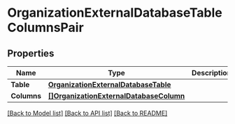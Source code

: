 # OrganizationExternalDatabaseTableColumnsPair

## Properties

Name | Type | Description | Notes
------------ | ------------- | ------------- | -------------
**Table** | [**OrganizationExternalDatabaseTable**](OrganizationExternalDatabaseTable.md) |  | [optional] 
**Columns** | [**[]OrganizationExternalDatabaseColumn**](OrganizationExternalDatabaseColumn.md) |  | [optional] 

[[Back to Model list]](../README.md#documentation-for-models) [[Back to API list]](../README.md#documentation-for-api-endpoints) [[Back to README]](../README.md)


